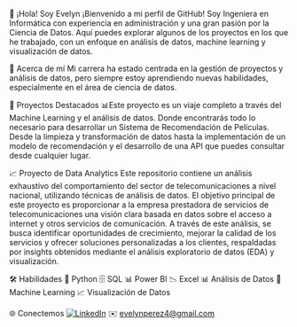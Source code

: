 👋 ¡Hola! Soy Evelyn
¡Bienvenido a mi perfil de GitHub! Soy Ingeniera en Informática con experiencia en administración y una gran pasión por la Ciencia de Datos. Aquí puedes explorar algunos de los proyectos en los que he trabajado, con un enfoque en análisis de datos, machine learning y visualización de datos.

🙋 Acerca de mí
Mi carrera ha estado centrada en la gestión de proyectos y análisis de datos, pero siempre estoy aprendiendo nuevas habilidades, especialmente en el área de ciencia de datos. 

🚀 Proyectos Destacados
📊Este proyecto es un viaje completo a través del Machine Learning y el análisis de datos.
Donde encontrarás todo lo necesario para desarrollar un Sistema de Recomendación de Películas. Desde la limpieza y transformación de datos hasta la implementación de un modelo de recomendación y el desarrollo de una API que puedes consultar desde cualquier lugar. 

📈 Proyecto de Data Analytics
Este repositorio contiene un análisis exhaustivo del comportamiento del sector de telecomunicaciones a nivel nacional, utilizando técnicas de análisis de datos. El objetivo principal de este proyecto es proporcionar a la empresa prestadora de servicios de telecomunicaciones una visión clara basada en datos sobre el acceso a internet y otros servicios de comunicación. A través de este análisis, se busca identificar oportunidades de crecimiento, mejorar la calidad de los servicios y ofrecer soluciones personalizadas a los clientes, respaldadas por insights obtenidos mediante el análisis exploratorio de datos (EDA) y visualización.

🛠️ Habilidades
🐍 Python
🗄️ SQL
📊 Power BI
📉 Excel
📊 Análisis de Datos
🤖 Machine Learning
📈 Visualización de Datos

🌐 Conectemos
[![LinkedIn](https://img.shields.io/badge/LinkedIn-0077B5?style=for-the-badge&logo=linkedin&logoColor=white)](https://www.linkedin.com/in/evelyn-delvalle-p%C3%A9rez/)
✉️ evelynperez4@gmail.com
